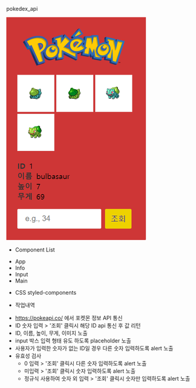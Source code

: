 pokedex_api

<img src="./src/images/pokedex_img.PNG" />

* Component List
- App
- Info
- Input
- Main

* CSS 
styled-components

* 작업내역
- https://pokeapi.co/ 에서 포켓몬 정보 API 통신
- ID 숫자 입력 > '조회' 클릭시 해당 ID api 통신 후 값 리턴
- ID, 이름, 높이, 무게, 이미지 노출
- input 박스 입력 형태 유도 하도록 placeholder 노출
- 사용자가 입력한 숫자가 없는 ID일 경우 다른 숫자 입력하도록 alert 노출
- 유효성 검사
  - 0 입력 > '조회' 클릭시 다른 숫자 입력하도록 alert 노출
  - 미입력 > '조회' 클릭시 숫자 입력하도록 alert 노출
  - 정규식 사용하여 숫자 외 입력 > '조회' 클릭시 숫자만 입력하도록 alert 노출 